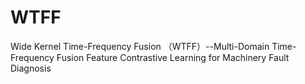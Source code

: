# WTFF
Wide Kernel Time-Frequency Fusion （WTFF）--Multi-Domain Time-Frequency Fusion Feature Contrastive Learning for Machinery Fault Diagnosis
